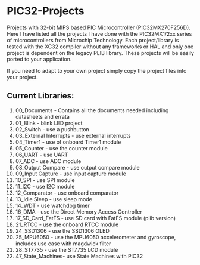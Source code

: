 # PIC32-Projects
Projects with 32-bit MIPS based PIC Microcontroller (PIC32MX270F256D). 
Here I have listed all the projects I have done with the PIC32MX1/2xx series of microcontrollers from Microchip Technology. 
Each project/library is tested with the XC32 compiler without any frameworks or HAL and only one project is dependent on the legacy PLIB library.
These projects will be easily ported to your application.

If you need to adapt to your own project simply copy the project files into your project. 


## Current Libraries:
 1.  00_Documents -           Contains all the documents needed including datasheets and errata
 2.  01_Blink -               blink LED project
 3.  02_Switch -              use a pushbutton
 4.  03_External Interrupts - use external interrupts
 5.  04_Timer1 -              use of onboard Timer1 module
 6.  05_Counter -             use the counter module
 7.  06_UART -                use UART
 8.  07_ADC -                 use ADC module
 9.  08_Output Compare -      use output compare module
 10. 09_Input Capture -       use input capture module
 11. 10_SPI -                 use SPI module
 12. 11_I2C -                 use I2C module
 13. 12_Comparator -          use onboard comparator
 14. 13_Idle Sleep -          use sleep mode
 15. 14_WDT -                 use watchdog timer
 17. 16_DMA -                 use the Direct Memory Access Controller  
 18. 17_SD_Card_FatFS -       use SD card with FatFS module (plib version)
 22. 21_RTCC -                use the onboard RTCC module
 25. 24_SSD1306 -             use the SSD1306 OLED
 26. 25_MPU6050 -             use the MPU6050 accelerometer and gyroscope, includes use case with magdwick filter
 29. 28_ST7735  -             use the ST7735 LCD module
 48. 47_State_Machines-       use State Machines with PIC32

